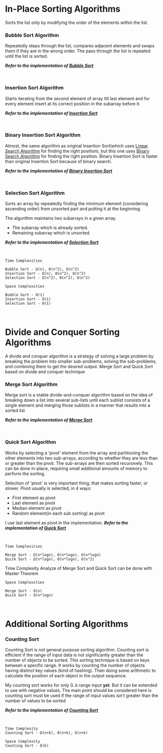 # In-Place Sorting Algorithms
Sorts the list only by modifying the order of the elements within the list.
### Bubble Sort Algorithm
Repeatedly steps through the list, compares adjacent elements and swaps them if they are in the wrong order. The pass through the list is repeated until the list is sorted.

***Refer to the implementation of [Bubble Sort](https://github.com/ferhad2207/Data-Structures-and-Algorithms/blob/master/Algorithms/Sorting/src/com/ferhad/BubbleSort.java 'BubbleSort.java file')***

<br/>

### Insertion Sort Algorithm
Starts iterating from the second element of array till last element and for every element insert at its correct position in the subarray before it.

***Refer to the implementation of [Insertion Sort](https://github.com/ferhad2207/Data-Structures-and-Algorithms/blob/master/Algorithms/Sorting/src/com/ferhad/InsertionSort.java 'InsertionSort.java file')***

<br/>

### Binary Insertion Sort Algorithm
Almost, the same algorithm as original Insertion Sort(which uses [Linear Search Algorithm](https://github.com/ferhad2207/Data-Structures-and-Algorithms/blob/master/Algorithms/Searching/src/com/ferhad/LinearSearch.java 'LinearSearch.java file') for finding the right position), but this one uses [Binary Search Algorithm](https://github.com/ferhad2207/Data-Structures-and-Algorithms/blob/master/Algorithms/Searching/src/com/ferhad/BinarySearch.java 'BinarySearch.java file') for finding the right position. Binary Insertion Sort is faster than original Insertion Sort because of binary search.

***Refer to the implementation of [Binary Insertion Sort](https://github.com/ferhad2207/Data-Structures-and-Algorithms/blob/master/Algorithms/Sorting/src/com/ferhad/BinaryInsertionSort.java 'BinaryInsertionSort.java file')***

<br/>

### Selection Sort Algorithm
Sorts an array by repeatedly finding the minimum element (considering ascending order) from unsorted part and putting it at the beginning. 

The algorithm maintains two subarrays in a given array.
- The subarray which is already sorted.
- Remaining subarray which is unsorted.

***Refer to the implementation of [Selection Sort](https://github.com/ferhad2207/Data-Structures-and-Algorithms/blob/master/Algorithms/Sorting/src/com/ferhad/SelectionSort.java 'SelectionSort.java file')***

<br/>

```
Time Complexities

Bubble Sort - Ω(n), Θ(n^2), O(n^2)
Insertion Sort - Ω(n), Θ(n^2), O(n^2)
Selection Sort - Ω(n^2), Θ(n^2), O(n^2)
```

```
Space Complexities

Bubble Sort - O(1)
Insertion Sort - O(1)
Selection Sort - O(1)
```

<br/>

# Divide and Conquer Sorting Algorithms
A divide and conquer algorithm is a strategy of solving a large problem by breaking the problem into smaller sub-problems, solving the sub-problems, and combining them to get the desired output.
Merge Sort and Quick Sort based on divide and conquer technique
### Merge Sort Algorithm
Merge sort is a stable divide-and-conquer algorithm based on the idea of breaking down a list into several sub-lists until each sublist consists of a single element and merging those sublists in a manner that results into a sorted list

***Refer to the implementation of [Merge Sort](https://github.com/ferhad2207/Data-Structures-and-Algorithms/blob/master/Algorithms/Sorting/src/com/ferhad/MergeSort.java 'MergeSort.java file')***

<br />

### Quick Sort Algorithm
Works by selecting a 'pivot' element from the array and partitioning the other elements into two sub-arrays, according to whether they are less than or greater than the pivot. 
The sub-arrays are then sorted recursively. This can be done in-place, requiring small additional amounts of memory to perform the sorting. 

Selection of 'pivot' is very important thing, that makes sorting faster, or slower. Pivot usually is selected, in 4 ways:
- First element as pivot
- Last element as pivot
- Median element as pivot
- Random element(in each sub sorting) as pivot

I use last element as pivot in the implementation. ***Refer to the implementation of [Quick Sort](https://github.com/ferhad2207/Data-Structures-and-Algorithms/blob/master/Algorithms/Sorting/src/com/ferhad/QuickSort.java 'QuickSort.java file')***

<br />

```
Time Complexities

Merge Sort - Ω(n*logn), Θ(n*logn), O(n*logn)
Quick Sort - Ω(n*logn), Θ(n*logn), O(n^2)
```

Time Complexity Analyze of Merge Sort and Quick Sort can be done with Master Theorem

```
Space Complexities

Merge Sort - O(n)
Quick Sort - O(n*logn)
```

<br />

# Additional Sorting Algorithms
### Counting Sort
Counting Sort is not general purpose sorting algorithm. Counting sort is efficient if the range of input data is not significantly greater than the number of objects to be 
sorted. This sorting technique is based on keys between a specific range. It works by counting the number of objects having distinct key values (kind of hashing). Then doing 
some arithmetic to calculate the position of each object in the output sequence.

My counting sort works for only 0..k range input **yet**. But it can be extended to use with negative values. The main point should be considered here is counting sort 
must be used if the range of input values isn't greater than the number of values to be sorted

***Refer to the implementation of [Counting Sort](https://github.com/ferhad2207/Data-Structures-and-Algorithms/blob/master/Algorithms/Sorting/src/com/ferhad/CountingSort.java 'CountingSort.java file')***

<br />

```
Time Complexity
Counting Sort - Ω(n+k), Θ(n+k), O(n+k)
```

```
Space Complexity
Counting Sort - O(k)
```
